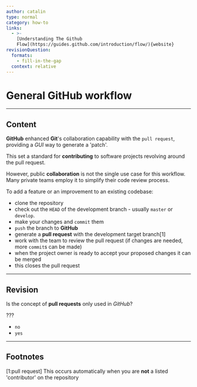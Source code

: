 ```yaml
---
author: catalin
type: normal
category: how-to
links:
  - >-
    [Understanding The Github
    Flow](https://guides.github.com/introduction/flow/){website}
revisionQuestion:
  formats:
    - fill-in-the-gap
  context: relative
---
```


# General **GitHub** workflow


---

## Content

**GitHub** enhanced **Git**'s collaboration capability with the `pull request`, providing a *GUI* way to generate a 'patch'.

This set a standard for **contributing** to software projects revolving around the pull request. 

However, public **collaboration** is not the single use case for this workflow. Many private teams employ it to simplify their code review process.

 To add a feature or an improvement to an existing codebase:

- clone the repository
- check out the `HEAD` of the development branch - usually `master` or `develop`.
- make your changes and  `commit` them
- `push` the branch to **GitHub**
- generate a **pull request** with the development target branch[1]
- work with the team to review the pull request (if changes are needed, more `commit`s can be made)
- when the project owner is ready to accept your proposed changes it can be merged
- this closes the pull request 


---

## Revision

Is the concept of **pull requests** only used in *GitHub*?

???

- `no`
- `yes`


---

## Footnotes

[1:pull request] This occurs automatically when you are **not** a listed 'contributor' on the repository

